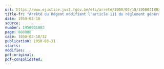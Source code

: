 ```yaml
---
url: https://www.ejustice.just.fgov.be/eli/arrete/1950/03/18/1950031803/justel
title-fr: "Arrêté du Régent modifiant l'article 111 du règlement général pour la protection du travail"
date: 1950-03-18
source:
number: 1950031803
page: 888888
case: 1950-03-18/32
publication: 1950-03-31
starts:
modifies:
pdf-original:
pdf-consolidated:
---
```


